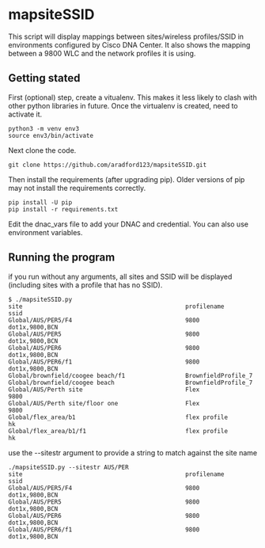 # mapsiteSSID
This script will display mappings between sites/wireless profiles/SSID in environments configured by Cisco DNA Center.  It also shows the mapping between a 9800 WLC and the network profiles it is using.

## Getting stated
First (optional) step, create a vitualenv. This makes it less likely to clash with other python libraries in future.
Once the virtualenv is created, need to activate it.
```buildoutcfg
python3 -m venv env3
source env3/bin/activate
```

Next clone the code.

```buildoutcfg
git clone https://github.com/aradford123/mapsiteSSID.git
```

Then install the  requirements (after upgrading pip). 
Older versions of pip may not install the requirements correctly.
```buildoutcfg
pip install -U pip
pip install -r requirements.txt
```

Edit the dnac_vars file to add your DNAC and credential.  You can also use environment variables.

## Running the program

if you run without any arguments, all sites and SSID will be displayed (including sites with a profile that has no SSID).

```
$ ./mapsiteSSID.py 
site                                              profilename         ssid
Global/AUS/PER5/F4                                9800                dot1x,9800,BCN
Global/AUS/PER5                                   9800                dot1x,9800,BCN
Global/AUS/PER6                                   9800                dot1x,9800,BCN
Global/AUS/PER6/f1                                9800                dot1x,9800,BCN
Global/brownfield/coogee beach/f1                 BrownfieldProfile_7 
Global/brownfield/coogee beach                    BrownfieldProfile_7       
Global/AUS/Perth site                             Flex                9800
Global/AUS/Perth site/floor one                   Flex                9800
Global/flex_area/b1                               flex profile        hk
Global/flex_area/b1/f1                            flex profile        hk

```

use the --sitestr argument to provide a string to match against the site name

```
./mapsiteSSID.py --sitestr AUS/PER
site                                              profilename         ssid
Global/AUS/PER5/F4                                9800                dot1x,9800,BCN
Global/AUS/PER5                                   9800                dot1x,9800,BCN
Global/AUS/PER6                                   9800                dot1x,9800,BCN
Global/AUS/PER6/f1                                9800                dot1x,9800,BCN
```
